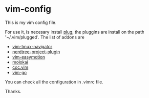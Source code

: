 # vim-config
This is my vim config file. 

For use it, is necesary install [plug](https://github.com/junegunn/vim-plug),
the pluggins are install on the path '~/.vim/plugged'. The list of addons are
* [vim-tmux-navigator](https://github.com/christoomey/vim-tmux-navigator)
* [nerdtree-project-plugin](https://github.com/scrooloose/nerdtree-project-plugin)
* [vim-easymotion](https://github.com/easymotion/vim-easymotion)
* [molokai](https://github.com/tomasr/molokai)
* [coc.vim](https://github.com/neoclide/coc.nvim)
* [vim-go](https://github.com/fatih/vim-go)

You can check all the configuration in .vimrc file. 

Thanks.
